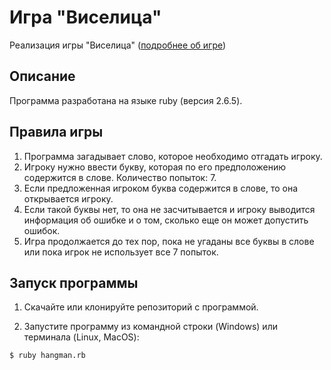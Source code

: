 # Игра "Виселица"

Реализация игры "Виселица" ([подробнее об игре](https://tinyurl.com/y4n95dlq))

## Описание

Программа разработана на языке ruby (версия 2.6.5). 

## Правила игры

1. Программа загадывает слово, которое необходимо отгадать игроку.
2. Игроку нужно ввести букву, которая по его предположению содержится в слове. Количество попыток: 7.
3. Если предложенная игроком буква содержится в слове, то она открывается игроку. 
4. Если такой буквы нет, то она не засчитывается и игроку выводится информация об ошибке и о том, сколько еще он может допустить ошибок. 
5. Игра продолжается до тех пор, пока не угаданы все буквы в слове или пока игрок не использует все 7 попыток.

## Запуск программы

1. Скачайте или клонируйте репозиторий с программой.

2. Запустите программу из командной строки (Windows) или терминала (Linux, MacOS):

```$ ruby hangman.rb```
